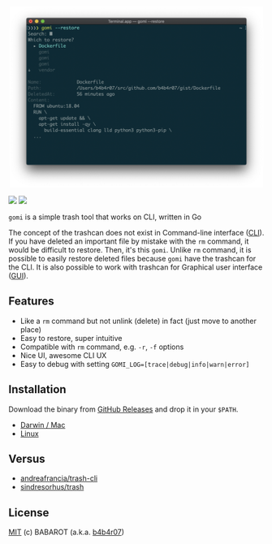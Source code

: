 <p align="center">
  <img src="./docs/screenshot.png" width="500" alt="gomi">
</p>

[![](http://img.shields.io/github/release/b4b4r07/gomi.svg?style=flat-square)][release] [![](http://img.shields.io/badge/license-MIT-blue.svg?style=flat-square)][license]

`gomi` is a simple trash tool that works on CLI, written in Go

The concept of the trashcan does not exist in Command-line interface ([CLI](http://en.wikipedia.org/wiki/Command-line_interface)). If you have deleted an important file by mistake with the `rm` command, it would be difficult to restore. Then, it's this `gomi`. Unlike `rm` command, it is possible to easily restore deleted files because `gomi` have the trashcan for the CLI. It is also possible to work with trashcan for Graphical user interface ([GUI](http://en.wikipedia.org/wiki/Graphical_user_interface)).

## Features

- Like a `rm` command but not unlink (delete) in fact (just move to another place)
- Easy to restore, super intuitive
- Compatible with `rm` command, e.g. `-r`, `-f` options
- Nice UI, awesome CLI UX
- Easy to debug with setting `GOMI_LOG=[trace|debug|info|warn|error]`

## Installation

Download the binary from [GitHub Releases][release] and drop it in your `$PATH`.

- [Darwin / Mac](https://github.com/b4b4r07/gomi/releases/latest)
- [Linux](https://github.com/b4b4r07/gomi/releases/latest)

## Versus

- [andreafrancia/trash-cli](https://github.com/andreafrancia/trash-cli)
- [sindresorhus/trash](https://github.com/sindresorhus/trash)

## License

[MIT](license) (c) BABAROT (a.k.a. [b4b4r07](https://tellme.tokyo))

[release]: https://github.com/b4b4r07/gomi/releases
[license]: https://b4b4r07.mit-license.org
